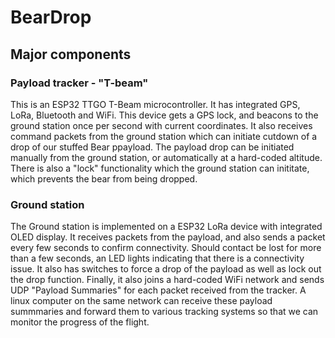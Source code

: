 # BearDrop

## Major components

### Payload tracker - "T-beam"
This is an ESP32 TTGO T-Beam microcontroller.  It has integrated GPS, LoRa, Bluetooth and WiFi.  This device gets a GPS lock, and beacons to the ground station once per second with current coordinates.  It also receives command packets from the ground station which can initiate cutdown of a drop of our stuffed Bear ppayload.  The payload drop can be initiated manually from the ground station, or automatically at a hard-coded altitude.  There is also a "lock" functionality which the ground station can inititate, which prevents the bear from being dropped.

### Ground station 
The Ground station is implemented on a ESP32 LoRa device with integrated OLED display.  It receives packets from the payload, and also sends a packet every few seconds to confirm connectivity.  Should contact be lost for more than a few seconds, an LED lights indicating that there is a connectivity issue.  It also has switches to force a drop of the payload as well as lock out the drop function.  Finally, it also joins a hard-coded WiFi network and sends UDP "Payload Summaries" for each packet received from the tracker.  A linux computer on the same network can receive these payload summmaries and forward them to various tracking systems so that we can monitor the progress of the flight.
